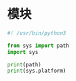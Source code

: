 # 模块



```python 
#! /usr/bin/python3

from sys import path
import sys

print(path)
print(sys.platform)
```